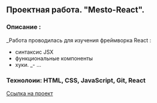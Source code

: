 
## Проектная работа. "Mesto-React".

### Описание :

_Работа проводилась для изучения фреймворка React :
  - синтаксис JSX
  - функциональные компоненты
  - хуки.
 _- ...

### Технолоии: HTML, CSS, JavaScript, Git, React

[Ссылка на проект](https://github.com/SergeevDD/mesto-react)
